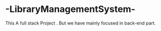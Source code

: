 # -LibraryManagementSystem-
This A full stack Project . But we have mainly focused in back-end part.
